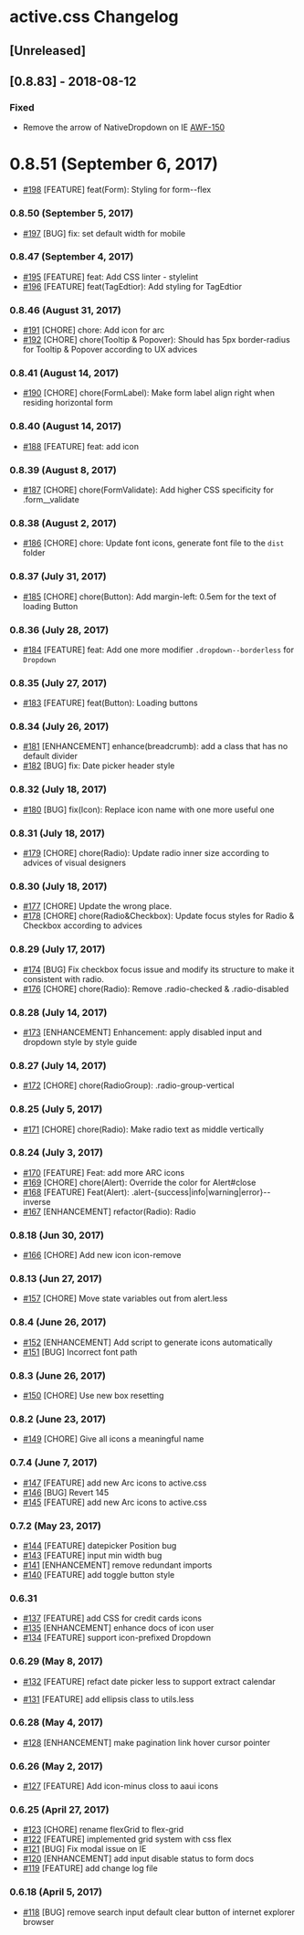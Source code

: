 # active.css Changelog

## [Unreleased]

## [0.8.83] - 2018-08-12
### Fixed
- Remove the arrow of NativeDropdown on IE [AWF-150](https://jirafnd.dev.activenetwork.com/browse/AWF-150)

# 0.8.51 (September 6, 2017)
- [#198](https://gitlab.dev.activenetwork.com/fee/active.css/merge_requests/198) [FEATURE] feat(Form): Styling for form--flex

### 0.8.50 (September 5, 2017)
- [#197](https://gitlab.dev.activenetwork.com/fee/active.css/merge_requests/197) [BUG] fix: set default width for mobile

### 0.8.47 (September 4, 2017)
- [#195](https://gitlab.dev.activenetwork.com/fee/active.css/merge_requests/195) [FEATURE] feat: Add CSS linter - stylelint
- [#196](https://gitlab.dev.activenetwork.com/fee/active.css/merge_requests/196) [FEATURE] feat(TagEdtior): Add styling for TagEdtior

### 0.8.46 (August 31, 2017)
- [#191](https://gitlab.dev.activenetwork.com/fee/active.css/merge_requests/191) [CHORE] chore: Add icon for arc
- [#192](https://gitlab.dev.activenetwork.com/fee/active.css/merge_requests/192) [CHORE] chore(Tooltip & Popover): Should has 5px border-radius for Tooltip & Popover according to UX advices

### 0.8.41 (August 14, 2017)
- [#190](https://gitlab.dev.activenetwork.com/fee/active.css/merge_requests/190) [CHORE] chore(FormLabel): Make form label align right when residing horizontal form

### 0.8.40 (August 14, 2017)
- [#188](https://gitlab.dev.activenetwork.com/fee/active.css/merge_requests/188) [FEATURE] feat: add icon

### 0.8.39 (August 8, 2017)
- [#187](https://gitlab.dev.activenetwork.com/fee/active.css/merge_requests/187) [CHORE] chore(FormValidate): Add higher CSS specificity for .form__validate

### 0.8.38 (August 2, 2017)
- [#186](https://gitlab.dev.activenetwork.com/fee/active.css/merge_requests/186) [CHORE] chore: Update font icons, generate font file to the `dist` folder

### 0.8.37 (July 31, 2017)
- [#185](https://gitlab.dev.activenetwork.com/fee/active.css/merge_requests/185) [CHORE] chore(Button): Add margin-left: 0.5em for the text of loading Button

### 0.8.36 (July 28, 2017)
- [#184](https://gitlab.dev.activenetwork.com/fee/active.css/merge_requests/184) [FEATURE] feat: Add one more modifier `.dropdown--borderless` for `Dropdown`

### 0.8.35 (July 27, 2017)
- [#183](https://gitlab.dev.activenetwork.com/fee/active.css/merge_requests/183) [FEATURE] feat(Button): Loading buttons

### 0.8.34 (July 26, 2017)
- [#181](https://gitlab.dev.activenetwork.com/fee/active.css/merge_requests/181) [ENHANCEMENT] enhance(breadcrumb): add a class that has no default divider
- [#182](https://gitlab.dev.activenetwork.com/fee/active.css/merge_requests/182) [BUG] fix: Date picker header style

### 0.8.32 (July 18, 2017)
- [#180](https://gitlab.dev.activenetwork.com/fee/active.css/merge_requests/180) [BUG] fix(Icon): Replace icon name with one more useful one

### 0.8.31 (July 18, 2017)
- [#179](https://gitlab.dev.activenetwork.com/fee/active.css/merge_requests/179) [CHORE] chore(Radio): Update radio inner size according to advices of visual designers

### 0.8.30 (July 18, 2017)
- [#177](https://gitlab.dev.activenetwork.com/fee/active.css/merge_requests/177) [CHORE] Update the wrong place.
- [#178](https://gitlab.dev.activenetwork.com/fee/active.css/merge_requests/178) [CHORE] chore(Radio&Checkbox): Update focus styles for Radio & Checkbox according to advices

### 0.8.29 (July 17, 2017)
- [#174](https://gitlab.dev.activenetwork.com/fee/active.css/merge_requests/174) [BUG] Fix checkbox focus issue and modify its structure to make it consistent with radio.
- [#176](https://gitlab.dev.activenetwork.com/fee/active.css/merge_requests/176) [CHORE] chore(Radio): Remove .radio-checked & .radio-disabled

### 0.8.28 (July 14, 2017)
- [#173](https://gitlab.dev.activenetwork.com/fee/active.css/merge_requests/173) [ENHANCEMENT] Enhancement: apply disabled input and dropdown style by style guide

### 0.8.27 (July 14, 2017)
- [#172](https://gitlab.dev.activenetwork.com/fee/active.css/merge_requests/172) [CHORE] chore(RadioGroup): .radio-group-vertical

### 0.8.25 (July 5, 2017)
- [#171](https://gitlab.dev.activenetwork.com/fee/active.css/merge_requests/171) [CHORE] chore(Radio): Make radio text as middle vertically

### 0.8.24 (July 3, 2017)
- [#170](https://gitlab.dev.activenetwork.com/fee/active.css/merge_requests/170) [FEATURE] Feat: add more ARC icons
- [#169](https://gitlab.dev.activenetwork.com/fee/active.css/merge_requests/169) [CHORE] chore(Alert): Override the color for Alert#close
- [#168](https://gitlab.dev.activenetwork.com/fee/active.css/merge_requests/168) [FEATURE] Feat(Alert): .alert-{success|info|warning|error}--inverse
- [#167](https://gitlab.dev.activenetwork.com/fee/active.css/merge_requests/167) [ENHANCEMENT] refactor(Radio): Radio

### 0.8.18 (Jun 30, 2017)
- [#166](https://gitlab.dev.activenetwork.com/fee/active.css/merge_requests/166) [CHORE] Add new icon icon-remove

### 0.8.13 (Jun 27, 2017)
- [#157](https://gitlab.dev.activenetwork.com/fee/active.css/merge_requests/157) [CHORE] Move state variables out from alert.less

### 0.8.4 (June 26, 2017)
- [#152](https://gitlab.dev.activenetwork.com/fee/active.css/merge_requests/152) [ENHANCEMENT] Add script to generate icons automatically
- [#151](https://gitlab.dev.activenetwork.com/fee/active.css/merge_requests/151) [BUG] Incorrect font path

### 0.8.3 (June 26, 2017)
- [#150](https://gitlab.dev.activenetwork.com/fee/active.css/merge_requests/150) [CHORE] Use new box resetting

### 0.8.2 (June 23, 2017)
- [#149](https://gitlab.dev.activenetwork.com/fee/active.css/merge_requests/149) [CHORE] Give all icons a meaningful name

### 0.7.4 (June 7, 2017)
- [#147](https://gitlab.dev.activenetwork.com/fee/active.css/merge_requests/147) [FEATURE] add new Arc icons to active.css
- [#146](https://gitlab.dev.activenetwork.com/fee/active.css/merge_requests/146) [BUG] Revert 145
- [#145](https://gitlab.dev.activenetwork.com/fee/active.css/merge_requests/145) [FEATURE] add new Arc icons to active.css

### 0.7.2 (May 23, 2017)
- [#144](https://gitlab.dev.activenetwork.com/fee/active.css/merge_requests/144) [FEATURE] datepicker Position bug
- [#143](https://gitlab.dev.activenetwork.com/fee/active.css/merge_requests/143) [FEATURE] input min width bug
- [#141](https://gitlab.dev.activenetwork.com/fee/active.css/merge_requests/141) [ENHANCEMENT] remove redundant imports
- [#140](https://gitlab.dev.activenetwork.com/fee/active.css/merge_requests/140) [FEATURE] add toggle button style

### 0.6.31

- [#137](https://gitlab.dev.activenetwork.com/fee/active.css/merge_requests/137) [FEATURE] add CSS for credit cards icons
- [#135](https://gitlab.dev.activenetwork.com/fee/active.css/merge_requests/135) [ENHANCEMENT] enhance docs of icon user
- [#134](https://gitlab.dev.activenetwork.com/fee/active.css/merge_requests/134) [FEATURE] support icon-prefixed Dropdown

### 0.6.29 (May 8, 2017)

- [#132](https://gitlab.dev.activenetwork.com/fee/active.css/merge_requests/132) [FEATURE] refact date picker less to support extract calendar

- [#131](https://gitlab.dev.activenetwork.com/fee/active.css/merge_requests/131) [FEATURE] add ellipsis class to utils.less


### 0.6.28 (May 4, 2017)

- [#128](https://gitlab.dev.activenetwork.com/fee/active.css/merge_requests/128) [ENHANCEMENT] make pagination link hover cursor pointer

### 0.6.26 (May 2, 2017)

- [#127](https://gitlab.dev.activenetwork.com/fee/active.css/merge_requests/127) [FEATURE] Add icon-minus closs to aaui icons

### 0.6.25 (April 27, 2017)

- [#123](https://gitlab.dev.activenetwork.com/fee/active.css/merge_requests/123) [CHORE] rename flexGrid to flex-grid
- [#122](https://gitlab.dev.activenetwork.com/fee/active.css/merge_requests/122) [FEATURE] implemented grid system with css flex
- [#121](https://gitlab.dev.activenetwork.com/fee/active.css/merge_requests/121) [BUG] Fix modal issue on IE
- [#120](https://gitlab.dev.activenetwork.com/fee/active.css/merge_requests/120) [ENHANCEMENT] add input disable status to form docs
- [#119](https://gitlab.dev.activenetwork.com/fee/active.css/merge_requests/119) [FEATURE] add change log file

### 0.6.18 (April 5, 2017)

- [#118](https://gitlab.dev.activenetwork.com/fee/active.css/merge_requests/118) [BUG]  remove search input default clear button of internet explorer browser
